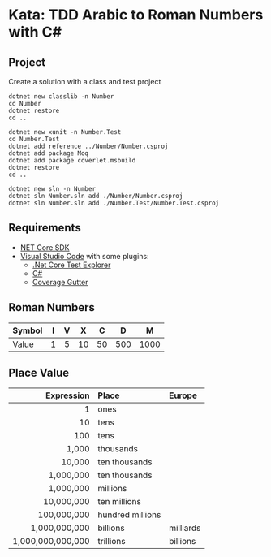 # Kata: TDD Arabic to Roman Numbers with C# #

## Project ##

Create a solution with a class and test project

```shell
dotnet new classlib -n Number
cd Number
dotnet restore
cd ..

dotnet new xunit -n Number.Test
cd Number.Test
dotnet add reference ../Number/Number.csproj
dotnet add package Moq
dotnet add package coverlet.msbuild
dotnet restore
cd ..

dotnet new sln -n Number
dotnet sln Number.sln add ./Number/Number.csproj
dotnet sln Number.sln add ./Number.Test/Number.Test.csproj
```

## Requirements ##

* [NET Core SDK](https://www.microsoft.com/net/download)
* [Visual Studio Code](https://code.visualstudio.com/) with some plugins:
  * [.Net Core Test Explorer](https://marketplace.visualstudio.com/items?itemName=formulahendry.dotnet-test-explorer)
  * [C#](https://marketplace.visualstudio.com/items?itemName=ms-vscode.csharp)
  * [Coverage Gutter](https://marketplace.visualstudio.com/items?itemName=ryanluker.vscode-coverage-gutters)

## Roman Numbers ##

| Symbol | I | V | X  | C  | D   | M    |
| ------ |:-:|:-:|:--:|:--:|:---:|:----:|
| Value  | 1 | 5 | 10 | 50 | 500 | 1000 |

## Place Value ##

| Expression        | Place            | Europe    |
| ----------------: | :--------------- | :-------- |
|                 1 | ones             |           |
|                10 | tens             |           |
|               100 | tens             |           |
|             1,000 | thousands        |           |
|            10,000 | ten thousands    |           |
|         1,000,000 | ten thousands    |           |
|         1,000,000 | millions         |           |
|        10,000,000 | ten millions     |           |
|       100,000,000 | hundred millions |           |
|     1,000,000,000 | billions         | milliards |
| 1,000,000,000,000 | trillions        | billions  |